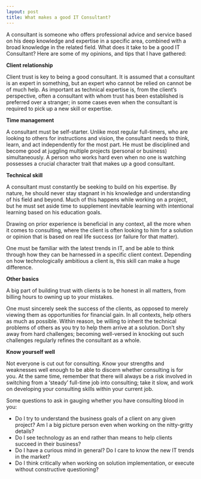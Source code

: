 ```yaml
---
layout: post
title: What makes a good IT Consultant?
---
```


A consultant is someone who offers professional advice and service based on his deep knowledge and expertise in a specific area, combined with a broad knowledge in the related field. What does it take to be a good IT Consultant? Here are some of my opinions, and tips that I have gathered:

**Client relationship**

Client trust is key to being a good consultant. It is assumed that a consultant is an expert in something, but an expert who cannot be relied on cannot be of much help. As important as technical expertise is, from the client’s perspective, often a consultant with whom trust has been established is preferred over a stranger; in some cases even when the consultant is required to pick up a new skill or expertise.

**Time management**

A consultant must be self-starter. Unlike most regular full-timers, who are looking to others for instructions and vision, the consultant needs to think, learn, and act independently for the most part. He must be disciplined and become good at juggling multiple projects (personal or business) simultaneously. A person who works hard even when no one is watching possesses a crucial character trait that makes up a good consultant.

**Technical skill**

A consultant must constantly be seeking to build on his expertise. By nature, he should never stay stagnant in his knowledge and understanding of his field and beyond. Much of this happens while working on a project, but he must set aside time to supplement inevitable learning with intentional learning based on his education goals.

Drawing on prior experience is beneficial in any context, all the more when it comes to consulting, where the client is often looking to him for a solution or opinion that is based on real life success (or failure for that matter).

One must be familiar with the latest trends in IT, and be able to think through how they can be harnessed in a specific client context. Depending on how technologically ambitious a client is, this skill can make a huge difference.

**Other basics**

A big part of building trust with clients is to be honest in all matters, from billing hours to owning up to your mistakes.

One must sincerely seek the success of the clients, as opposed to merely viewing them as opportunities for financial gain. In all contexts, help others as much as possible. Within reason, be willing to inherit the technical problems of others as you try to help them arrive at a solution. Don’t shy away from hard challenges; becoming well-versed in knocking out such challenges regularly refines the consultant as a whole.

**Know yourself well**

Not everyone is cut out for consulting. Know your strengths and weaknesses well enough to be able to discern whether consulting is for you. At the same time, remember that there will always be a risk involved in switching from a ‘steady’ full-time job into consulting; take it slow, and work on developing your consulting skills within your current job.

Some questions to ask in gauging whether you have consulting blood in you:

* Do I try to understand the business goals of a client on any given project? Am I a big picture person even when working on the nitty-gritty details?
* Do I see technology as an end rather than means to help clients succeed in their business?
* Do I have a curious mind in general? Do I care to know the new IT trends in the market?
* Do I think critically when working on solution implementation, or execute without constructive questioning?